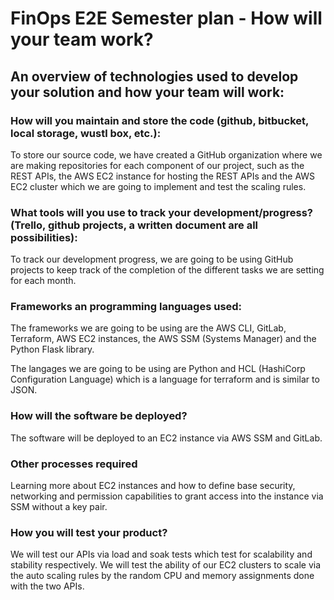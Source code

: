 # FinOps E2E Semester plan - How will your team work?

## An overview of technologies used to develop your solution and how your team will work:

### How will you maintain and store the code (github, bitbucket, local storage, wustl box, etc.):
To store our source code, we have created a GitHub organization where we are making repositories for each component of our project, such as the REST APIs, the AWS EC2 instance for hosting the REST APIs and the AWS EC2 cluster which we are going to implement and test the scaling rules.

### What tools will you use to track your development/progress? (Trello, github projects, a written document are all possibilities):
To track our development progress, we are going to be using GitHub projects to keep track of the completion of the different tasks we are setting for each month.

### Frameworks an programming languages used:
The frameworks we are going to be using are the AWS CLI, GitLab, Terraform, AWS EC2 instances, the AWS SSM (Systems Manager) and the Python Flask library.

The langages we are going to be using are Python and HCL (HashiCorp Configuration Language) which is a language for terraform and is similar to JSON.

### How will the software be deployed?
The software will be deployed to an EC2 instance via AWS SSM and GitLab.

### Other processes required
Learning more about EC2 instances and how to define base security, networking and permission capabilities to grant access into the instance via SSM without a key pair.

### How you will test your product?
We will test our APIs via load and soak tests which test for scalability and stability respectively. We will test the ability of our EC2 clusters to scale via the auto scaling rules by the random CPU and memory assignments done with the two APIs.
